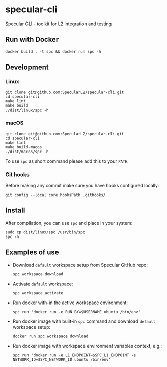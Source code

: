 # specular-cli
Specular CLI - toolkit for L2 integration and testing

## Run with Docker

```shell
docker build . -t spc && docker run spc -h
```

## Development

### Linux
```shell
git clone git@github.com:SpecularL2/specular-cli.git
cd specular-cli
make lint
make build
./dist/linux/spc -h
```

### macOS
```shell
git clone git@github.com:SpecularL2/specular-cli.git
cd specular-cli
make lint
make build-macos
./dist/macos/spc -h
```

To use `spc` as short command please add this to your `PATH`.

### Git hooks

Before making any commit make sure you have hooks configured locally:

```shell
git config --local core.hooksPath .githooks/
```

## Install

After compilation, you can use `spc` and place in your system:

```shell
sudo cp dist/linux/spc /usr/bin/spc
spc -h
```

## Examples of use

- Download `default` workspace setup from Specular GitHub repo:

    `spc workspace download`

- Activate `default` workspace:

    `spc workspace activate`

- Run docker with-in the active workspace environment:

    `spc run 'docker run -e RUN_BY=$USERNAME ubuntu /bin/env'`

- Run docker image with built-in `spc` command and download `default` workspace setup:

    `docker run spc workspace download`

- Run docker image with workspace environment variables context, e.g.:

    `spc run 'docker run -e L1_ENDPOINT=$SPC_L1_ENDPOINT -e NETWORK_ID=$SPC_NETWORK_ID ubuntu /bin/env'`
